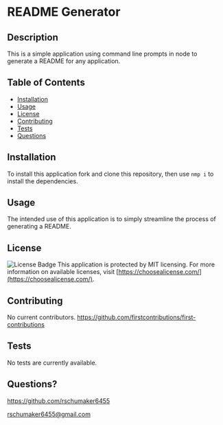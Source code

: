 # README Generator
  ## Description
  This is a simple application using command line prompts in node to generate a README for any application.
  ## Table of Contents
  * [Installation](#installation)
  * [Usage](#usage)
  * [License](#license)
  * [Contributing](#contributing)
  * [Tests](#tests)
  * [Questions](#questions)
  ## Installation
  To install this application fork and clone this repository, then use `nmp i` to install the dependencies.
  ## Usage
  The intended use of this application is to simply streamline the process of generating a README.
  ## License
  ![License Badge](https://img.shields.io/badge/license-blue) This application is protected by MIT licensing.
  For more information on available licenses, visit [https://choosealicense.com/](https://choosealicense.com/).
  ## Contributing
  No current contributors.
  https://github.com/firstcontributions/first-contributions
  ## Tests
  No tests are currently available.
  ## Questions?
  https://github.com/rschumaker6455
  
  rschumaker6455@gmail.com

